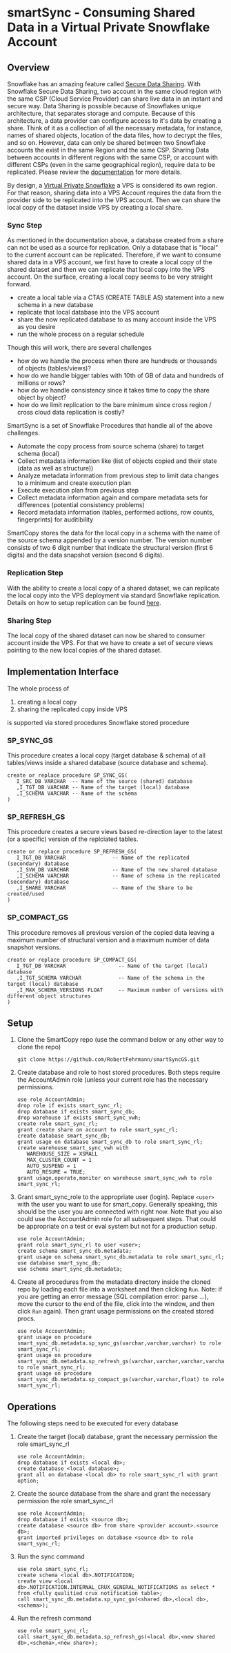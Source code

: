 # smartSync - Consuming Shared Data in a Virtual Private Snowflake Account 

## Overview

Snowflake has an amazing feature called [Secure Data Sharing](https://www.snowflake.com/use-cases/modern-data-sharing/). With Snowflake Secure Data Sharing, two account in the same cloud region with the same CSP (Cloud Service Provider) can share live data in an instant and secure way. Data Sharing is possible because of Snowflakes unique architecture, that separates storage and compute. Because of this architecture, a data provider can configure access to it's data by creating a share. Think of it as a collection of all the necessary metadata, for instance, names of shared objects, location of the data files, how to decrypt the files, and so on. However, data can only be shared between two Snowflake accounts the exist in the same Region and the same CSP. Sharing Data between accounts in different regions with the same CSP, or account with different CSPs (even in the same geographical region), require data to be replicated. Please review the [documentation](https://docs.snowflake.com/en/user-guide/secure-data-sharing-across-regions-plaforms.html) for more details. 

By design, a [Virtual Private Snowflake](https://docs.snowflake.com/en/user-guide/intro-editions.html#virtual-private-snowflake-vps) a VPS is considered its own region. For that reason, sharing data into a VPS Account requires the data from the provider side to be replicated into the VPS account. Then we can share the local copy of the dataset inside VPS by creating a local share.

### Sync Step

As mentioned in the documentation above, a database created from a share can not be used as a source for replication. Only a database that is "local" to the current account can be replicated. Therefore, if we want to consume shared data in a VPS account, we first have to create a local copy of the shared dataset and then we can replicate that local copy into the VPS account. On the surface, creating a local copy seems to be very straight forward. 

* create a local table via a CTAS (CREATE TABLE AS) statement into a new schema in a new database
* replicate that local database into the VPS account
* share the now replicated database to as many account inside the VPS as you desire
* run the whole process on a regular schedule

Though this will work, there are several challenges

* how do we handle the process when there are hundreds or thousands of objects (tables/views)?
* how do we handle bigger tables with 10th of GB of data and hundreds of millions or rows?
* how do we handle consistency since it takes time to copy the share object by object?
* how do we limit replication to the bare minimum since cross region / cross cloud data replication is costly?

SmartSync is a set of Snowflake Procedures that handle all of the above challenges.

* Automate the copy process from source schema (share) to target schema (local)
* Collect metadata information like (list of objects copied and their state (data as well as structure)) 
* Analyze metadata information from previous step to limit data changes to a minimum and create execution plan
* Execute execution plan from previous step 
* Collect metadata information again and compare metadata sets for differences (potential consistency problems)
* Record metadata information (tables, performed actions, row counts, fingerprints) for auditibility

SmartCopy stores the data for the local copy in a schema with the name of the source schema appended by a version number. The version number consists of two 6 digit number that indicate the structural version (first 6 digits) and the data snapshot version (second 6 digits).   

### Replication Step

With the ability to create a local copy of a shared dataset, we can replicate the local copy into the VPS deployment via standard Snowflake replication. Details on how to setup replication can be found [here](https://docs.snowflake.com/en/user-guide/database-replication-config.html#). 

### Sharing Step 

The local copy of the shared dataset can now be shared to consumer account inside the VPS. For that we have to create a set of secure views pointing to the new local copies of the shared dataset. 

## Implementation Interface

The whole process of 
1. creating a local copy
1. sharing the replicated copy inside VPS

is supported via stored procedures Snowflake stored procedure

### SP_SYNC_GS

This procedure creates a local copy (target database & schema) of all tables/views inside a shared database (source database and schema). 
    
    create or replace procedure SP_SYNC_GS(
       I_SRC_DB VARCHAR  -- Name of the source (shared) database
       ,I_TGT_DB VARCHAR -- Name of the target (local) database
       ,I_SCHEMA VARCHAR -- Name of the schema
    )
    
### SP_REFRESH_GS

This procedure creates a secure views based re-direction layer to the latest (or a specific) version of the replciated tables. 

    create or replace procedure SP_REFRESH_GS(
       I_TGT_DB VARCHAR               -- Name of the replicated (secondary) database
       ,I_SVW_DB VARCHAR              -- Name of the new shared database
       ,I_SCHEMA VARCHAR              -- Name of schema in the replicated (secondary) database
       ,I_SHARE VARCHAR               -- Name of the Share to be created/used
    )
    
### SP_COMPACT_GS

This procedure removes all previous version of the copied data leaving a maximum number of structural version and a maximum number of data snapshot versions.

    create or replace procedure SP_COMPACT_GS(
       I_TGT_DB VARCHAR                 -- Name of the target (local) database
       ,I_TGT_SCHEMA VARCHAR            -- Name of the schema in the target (local) database
       ,I_MAX_SCHEMA_VERSIONS FLOAT     -- Maximum number of versions with different object structures
    )

## Setup

1. Clone the SmartCopy repo (use the command below or any other way to clone the repo)
    ```
    git clone https://github.com/RobertFehrmann/smartSyncGS.git
    ```   
1. Create database and role to host stored procedures. Both steps require the AccountAdmin role (unless your current role has the necessary permissions.
    ``` 
    use role AccountAdmin;
    drop role if exists smart_sync_rl;
    drop database if exists smart_sync_db;
    drop warehouse if exists smart_sync_vwh;
    create role smart_sync_rl;
    grant create share on account to role smart_sync_rl;
    create database smart_sync_db;
    grant usage on database smart_sync_db to role smart_sync_rl;
    create warehouse smart_sync_vwh with 
       WAREHOUSE_SIZE = XSMALL 
       MAX_CLUSTER_COUNT = 1
       AUTO_SUSPEND = 1 
       AUTO_RESUME = TRUE;
    grant usage,operate,monitor on warehouse smart_sync_vwh to role smart_sync_rl;
    ``` 
1. Grant smart_sync_role to the appropriate user (login). Replace `<user>` with the user you want to use for smart_copy. Generally speaking, this should be the user you are connected with right now. Note that you also could use the AccountAdmin role for all subsequent steps. That could be appropriate on a test or eval system but not for a production setup.
    ```
    use role AccountAdmin;
    grant role smart_sync_rl to user <user>;
    create schema smart_sync_db.metadata;
    grant usage on schema smart_sync_db.metadata to role smart_sync_rl;
    use database smart_sync_db;
    use schema smart_sync_db.metadata;
    ```
1. Create all procedures from the metadata directory inside the cloned repo by loading each file into a worksheet and then clicking `Run`. Note: if you are getting an error message (SQL compilation error: parse ...), move the cursor to the end of the file, click into the window, and then click `Run` again). Then grant usage permissions on the created stored procs.
    ```
    use role AccountAdmin;
    grant usage on procedure smart_sync_db.metadata.sp_sync_gs(varchar,varchar,varchar) to role smart_sync_rl;
    grant usage on procedure smart_sync_db.metadata.sp_refresh_gs(varchar,varchar,varchar,varchar) to role smart_sync_rl;
    grant usage on procedure smart_sync_db.metadata.sp_compact_gs(varchar,varchar,float) to role smart_sync_rl;
    ```

## Operations

The following steps need to be executed for every database 

1. Create the target (local) database, grant the necessary permission the role smart_sync_rl
    ```
    use role AccountAdmin;
    drop database if exists <local db>;
    create database <local database>;
    grant all on database <local db> to role smart_sync_rl with grant option;
    ```
1. Create the source database from the share and grant the necessary permission the role smart_sync_rl
    ```
    use role AccountAdmin;
    drop database if exists <source db>;
    create database <source db> from share <provider account>.<source db>;
    grant imported privileges on database <source db> to role smart_sync_rl;
    ```
1. Run the sync command 
    ```
    use role smart_sync_rl;
    create schema <local db>.NOTIFICATION;
    create view <local db>.NOTIFICATION.INTERNAL_CRUX_GENERAL_NOTIFICATIONS as select * from <fully qualitied crux notification table>;
    call smart_sync_db.metadata.sp_sync_gs(<shared db>,<local db>,<schema>);
    ```
1. Run the refresh command
    ```
    use role smart_sync_rl;
    call smart_sync_db.metadata.sp_refresh_gs(<local db>,<new shared db>,<schema>,<new share>);
    ```


